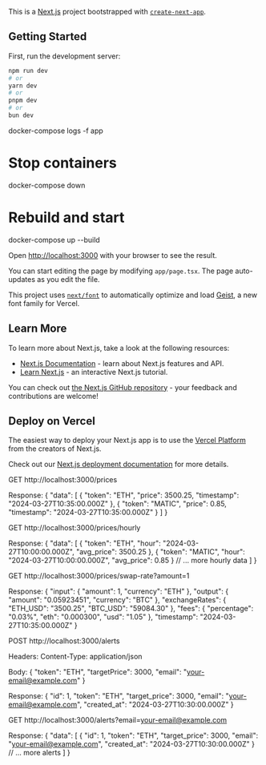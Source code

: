This is a [Next.js](https://nextjs.org) project bootstrapped with [`create-next-app`](https://nextjs.org/docs/app/api-reference/cli/create-next-app).

## Getting Started

First, run the development server:

```bash
npm run dev
# or
yarn dev
# or
pnpm dev
# or
bun dev
```

docker-compose logs -f app

# Stop containers
docker-compose down

# Rebuild and start
docker-compose up --build


Open [http://localhost:3000](http://localhost:3000) with your browser to see the result.

You can start editing the page by modifying `app/page.tsx`. The page auto-updates as you edit the file.

This project uses [`next/font`](https://nextjs.org/docs/app/building-your-application/optimizing/fonts) to automatically optimize and load [Geist](https://vercel.com/font), a new font family for Vercel.

## Learn More

To learn more about Next.js, take a look at the following resources:

- [Next.js Documentation](https://nextjs.org/docs) - learn about Next.js features and API.
- [Learn Next.js](https://nextjs.org/learn) - an interactive Next.js tutorial.

You can check out [the Next.js GitHub repository](https://github.com/vercel/next.js) - your feedback and contributions are welcome!

## Deploy on Vercel

The easiest way to deploy your Next.js app is to use the [Vercel Platform](https://vercel.com/new?utm_medium=default-template&filter=next.js&utm_source=create-next-app&utm_campaign=create-next-app-readme) from the creators of Next.js.

Check out our [Next.js deployment documentation](https://nextjs.org/docs/app/building-your-application/deploying) for more details.


GET http://localhost:3000/prices

Response:
{
    "data": [
        {
            "token": "ETH",
            "price": 3500.25,
            "timestamp": "2024-03-27T10:35:00.000Z"
        },
        {
            "token": "MATIC",
            "price": 0.85,
            "timestamp": "2024-03-27T10:35:00.000Z"
        }
    ]
}


GET http://localhost:3000/prices/hourly

Response:
{
    "data": [
        {
            "token": "ETH",
            "hour": "2024-03-27T10:00:00.000Z",
            "avg_price": 3500.25
        },
        {
            "token": "MATIC",
            "hour": "2024-03-27T10:00:00.000Z",
            "avg_price": 0.85
        }
        // ... more hourly data
    ]
}

GET http://localhost:3000/prices/swap-rate?amount=1

Response:
{
    "input": {
        "amount": 1,
        "currency": "ETH"
    },
    "output": {
        "amount": "0.05923451",
        "currency": "BTC"
    },
    "exchangeRates": {
        "ETH_USD": "3500.25",
        "BTC_USD": "59084.30"
    },
    "fees": {
        "percentage": "0.03%",
        "eth": "0.000300",
        "usd": "1.05"
    },
    "timestamp": "2024-03-27T10:35:00.000Z"
}

POST http://localhost:3000/alerts

Headers:
Content-Type: application/json

Body:
{
    "token": "ETH",
    "targetPrice": 3000,
    "email": "your-email@example.com"
}

Response:
{
    "id": 1,
    "token": "ETH",
    "target_price": 3000,
    "email": "your-email@example.com",
    "created_at": "2024-03-27T10:30:00.000Z"
}

GET http://localhost:3000/alerts?email=your-email@example.com

Response:
{
    "data": [
        {
            "id": 1,
            "token": "ETH",
            "target_price": 3000,
            "email": "your-email@example.com",
            "created_at": "2024-03-27T10:30:00.000Z"
        }
        // ... more alerts
    ]
}